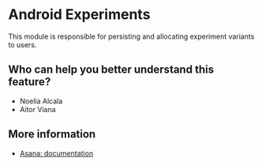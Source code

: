 # Android Experiments
This module is responsible for persisting and allocating experiment variants to users.

## Who can help you better understand this feature?
- Noelia Alcala
- Aitor Viana

## More information
- [Asana: documentation](https://app.asana.com/0/72649045549333/1205616517973325/f)